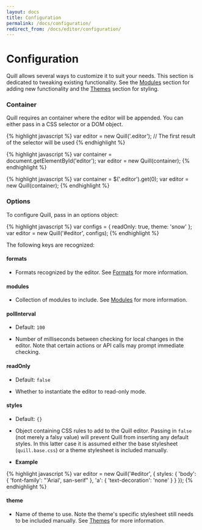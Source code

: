 ```yaml
---
layout: docs
title: Configuration
permalink: /docs/configuration/
redirect_from: /docs/editor/configuration/
---
```


# Configuration

Quill allows several ways to customize it to suit your needs. This section is dedicated to tweaking existing functionality. See the [Modules](/docs/modules/) section for adding new functionality and the [Themes](/docs/themes/) section for styling.


### Container

Quill requires an container where the editor will be appended. You can either pass in a CSS selector or a DOM object.

{% highlight javascript %}
var editor = new Quill('.editor');  // The first result of the selector will be used
{% endhighlight %}

{% highlight javascript %}
var container = document.getElementById('editor');
var editor = new Quill(container);
{% endhighlight %}

{% highlight javascript %}
var container = $('.editor').get(0);
var editor = new Quill(container);
{% endhighlight %}

### Options

To configure Quill, pass in an options object:

{% highlight javascript %}
var configs = {
  readOnly: true,
  theme: 'snow'
};
var editor = new Quill('#editor', configs);
{% endhighlight %}

The following keys are recognized:

#### formats

- Formats recognized by the editor. See [Formats](/docs/formats/) for more information.

#### modules

- Collection of modules to include. See [Modules](/docs/modules/) for more information.

#### pollInterval

- Default: `100`

- Number of milliseconds between checking for local changes in the editor. Note that certain actions or API calls may prompt immediate checking.

#### readOnly

- Default: `false`

- Whether to instantiate the editor to read-only mode.

#### styles

- Default: `{}`

- Object containing CSS rules to add to the Quill editor. Passing in `false` (not merely a falsy value) will prevent Quill from inserting any default styles. In this latter case it is assumed either the base stylesheet (`quill.base.css`) or a theme stylesheet is included manually.

- **Example**

{% highlight javascript %}
var editor = new Quill('#editor', {
  styles: {
    'body': {
      'font-family': "'Arial', san-serif"
    },
    'a': {
      'text-decoration': 'none'
    }
  }
});
{% endhighlight %}

#### theme

- Name of theme to use. Note the theme's specific stylesheet still needs to be included manually. See [Themes](/docs/themes/) for more information.
